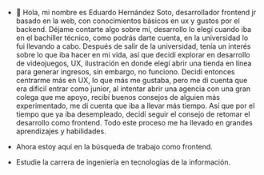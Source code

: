 - 👋 Hola, mi nombre es Eduardo Hernández Soto, desarrollador frontend jr basado en la web, con conocimientos básicos en ux y gustos por el backend.
Déjame contarte algo sobre mí, desarrollo lo elegí cuando iba en el bachiller técnico, como podrás darte cuenta, en la universidad lo fui llevando a cabo. Después de salir
de la universidad, tenía un interés sobre lo que iba hacer en mi vida, así que decidí explorar en desarrollo de videojuegos, UX, ilustración en donde elegí
abrir una tienda en línea para generar ingresos, sin embargo, no funciono. Decidí entonces centrarme más en UX, lo que más me gustaba, pero me di cuenta que 
era difícil entrar como junior, al intentar abrir una agencia con una gran colega que me apoyo, recibí buenos consejos de alguien más experimentado, 
me di cuenta que iba a llevar más tiempo. 
Así que por el tiempo que ya iba desempleado, decidí seguir el consejo de retomar el desarrollo como frontend. Todo este proceso me ha llevado en grandes aprendizajes
y habilidades. 

- Ahora estoy aquí en la búsqueda de trabajo como frontend. 
- Estudie la carrera de ingeniería en tecnologías de la información.

<!---
eduhsoto/eduhsoto is a ✨ special ✨ repository because its `README.md` (this file) appears on your GitHub profile.
You can click the Preview link to take a look at your changes.
--->
